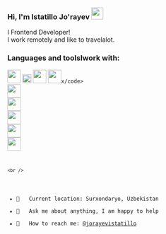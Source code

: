 ### Hi, I'm Istatillo Jo'rayev <img src="https://media.giphy.com/media/hvRJCLFzcasrR4ia7z/giphy.gif" width="27px">
I Frontend Developer! <br />
I work remotely and like to travelalot.
<br />
### Languages and toolsIwork with:
<code><img src="https://www.freepnglogos.com/uploads/html5-logo-png/htm15-logo-html-logo-10.png" width="30px"></code>
<code><img src="https://batflat.org/themes/default/img/css-logo.png" width="20px"></code>
<code><img src="https://sass-lang.com/assets/img/styleguide/white-e44bed0d.png" width="30px"></code>
<code><img src="https://iconape.com/wp-content/png_1logo_vector/bootstrap.png" width="30px">x/code>
<code><img src="https://miro.medium.com/max/512/1*YWazhGyGmNs6K3HZE7157Q. png" width="30px"></code>
<code><img src="https://cdn.freebiesupply.com/logos/large/2x/react-1-logo-black-and-white.png" width="30px"></code>
<code><img src="https://brandslogos.com/wp-content/uploads/thumbs/redux-logo-black-and-white.png" width="30px"></code>
<code><img src="https://seeklogo.com/images/N/next-js-logo-8FCFF51DD2-seeklogo.com.png" width="30px"></code>
<code><img src="https://cdn.iconscout.com/icon/free/png-256/graphql-3627039-3029432.png" width="30px"></code>

    <br />
    
- 📍 &nbsp; Current location: Surxondaryo, Uzbekistan
- 💬 &nbsp; Ask me about anything, I am happy to help
- 📨 &nbsp; How to reach me: [@jorayevistatillo](https://instagram.com/jorayevistatillo/)
